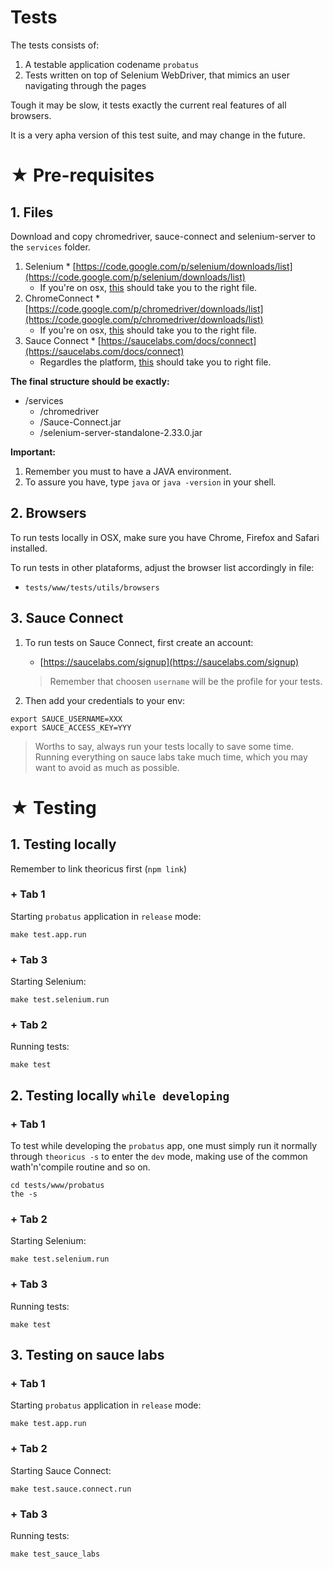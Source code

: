 # Tests

The tests consists of:

1. A testable application codename `probatus`
2. Tests written on top of Selenium WebDriver, that mimics an user navigating through the pages

Tough it may be slow, it tests exactly the current real features of all browsers.

It is a very apha version of this test suite, and may change in the future.

# ★ Pre-requisites

## 1. Files

Download and copy chromedriver, sauce-connect and selenium-server to the
`services` folder.

  1. Selenium
    * [https://code.google.com/p/selenium/downloads/list](https://code.google.com/p/selenium/downloads/list)
    	* If you're on osx, [this](https://code.google.com/p/selenium/downloads/detail?name=selenium-server-2.33.0.zip&can=2&q=) should take you to the right file.
  1. ChromeConnect
  	* [https://code.google.com/p/chromedriver/downloads/list](https://code.google.com/p/chromedriver/downloads/list)
    	* If you're on osx, [this](https://code.google.com/p/chromedriver/downloads/detail?name=chromedriver_mac_26.0.1383.0.zip&can=2&q=) should take you to the right file.
  1. Sauce Connect
  	* [https://saucelabs.com/docs/connect](https://saucelabs.com/docs/connect)
	  	* Regardles the platform, [this](http://saucelabs.com/downloads/Sauce-Connect-latest.zip) should take you to right file.

**The final structure should be exactly:**

  * /services
    * /chromedriver
    * /Sauce-Connect.jar
    * /selenium-server-standalone-2.33.0.jar

**Important:**

 1. Remember you must to have a JAVA environment.
 1. To assure you have, type `java` or `java -version` in your shell.

## 2. Browsers

To run tests locally in OSX, make sure you have Chrome, Firefox and Safari installed.

To run tests in other plataforms, adjust the browser list accordingly in file:

  * `tests/www/tests/utils/browsers`

## 3. Sauce Connect

1. To run tests on Sauce Connect, first create an account:
   * [https://saucelabs.com/signup](https://saucelabs.com/signup)
   > Remember that choosen `username` will be the profile for your tests.

1. Then add your credentials to your env:

````
export SAUCE_USERNAME=XXX
export SAUCE_ACCESS_KEY=YYY
````
> Worths to say, always run your tests locally to save some time. Running everything on sauce labs take much time, which you may want to avoid as much as possible.

# ★ Testing

## 1. Testing locally

Remember to link theoricus first (`npm link`)


### + Tab 1

Starting `probatus` application in `release` mode:

````
make test.app.run
````

### + Tab 3

Starting Selenium:

````
make test.selenium.run
````

### + Tab 2

Running tests:

````
make test
````

## 2. Testing locally `while developing`

### + Tab 1

To test while developing the `probatus` app, one must simply run it normally through `theoricus -s` to enter the `dev` mode, making use of the common wath'n'compile routine and so on.

````
cd tests/www/probatus
the -s
````

### + Tab 2

Starting Selenium:

````
make test.selenium.run
````

### + Tab 3

Running tests:

````
make test
````

## 3. Testing on sauce labs

### + Tab 1

Starting `probatus` application in `release` mode:

````
make test.app.run
````

### + Tab 2

Starting Sauce Connect:

````
make test.sauce.connect.run
````

### + Tab 3

Running tests:

````
make test_sauce_labs
````
